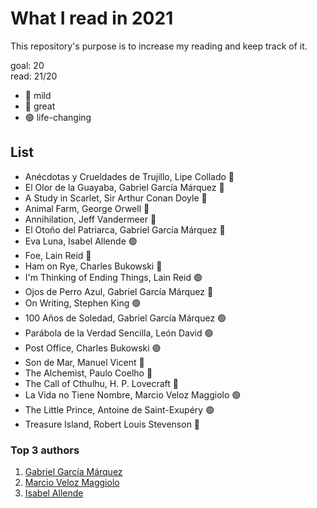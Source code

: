 # What I read in 2021

This repository's purpose is to increase my reading and keep track of it.

goal: 20 \
read: 21/20

- 🔴 mild
- 🔵 great
- 🟢 life-changing

## List

- Anécdotas y Crueldades de Trujillo, Lipe Collado 🔴
- El Olor de la Guayaba, Gabriel García Márquez 🔵
- A Study in Scarlet, Sir Arthur Conan Doyle 🔵
- Animal Farm, George Orwell 🔵
- Annihilation, Jeff Vandermeer 🔵
- El Otoño del Patriarca, Gabriel García Márquez 🔵
- Eva Luna, Isabel Allende 🟢
- Foe, Lain Reid 🔵
- Ham on Rye, Charles Bukowski 🔵
- I'm Thinking of Ending Things, Lain Reid 🟢
- Ojos de Perro Azul, Gabriel García Márquez 🔵
- On Writing, Stephen King 🟢
- 100 Años de Soledad, Gabriel García Márquez 🟢
- Parábola de la Verdad Sencilla, León David 🟢
- Post Office, Charles Bukowski 🟢
- Son de Mar, Manuel Vicent 🔵
- The Alchemist, Paulo Coelho 🔵
- The Call of Cthulhu, H. P. Lovecraft 🔴
- La Vida no Tiene Nombre, Marcio Veloz Maggiolo 🟢
- The Little Prince, Antoine de Saint-Exupéry 🟢
- Treasure Island, Robert Louis Stevenson 🔴

### Top 3 authors

1. [Gabriel García Márquez](https://en.wikipedia.org/wiki/Gabriel_Garc%C3%ADa_M%C3%A1rquez)
2. [Marcio Veloz Maggiolo](https://en.wikipedia.org/wiki/Marcio_Veloz_Maggiolo)
3. [Isabel Allende](https://en.wikipedia.org/wiki/Isabel_Allende)
